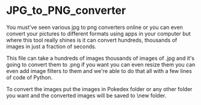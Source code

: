 # JPG_to_PNG_converter
You must've seen various jpg to png converters online or you can even convert your pictures to different formats using apps in your computer but where this tool really shines is it can convert hundreds, thousands of images in just a fraction of seconds.

This file can take a hundreds of images thousands of images of .jpg and it's going to convert them to .png if you want you can even resize them
you can even add image filters to them and we're able to do that all with a few lines of code of Python.

To convert the images put the images in Pokedex folder or any other folder you want and the converted images will be saved to \new folder.


